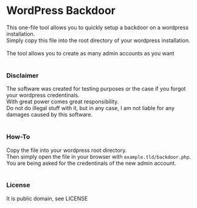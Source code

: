 # WordPress Backdoor
This one-file tool allows you to quickly setup a backdoor on a wordpress installation.<br>
Simply copy this file into the root directory of your wordpress installation.<br>
<br>
The tool allows you to create as many admin accounts as you want<br>
<br>
### Disclaimer
The software was created for testing purposes or the case if you forgot your wordpress credentinals.<br>
With great power comes great responsibility.<br>
Do not do illegal stuff with it, but in any case, I am not liable for any damages caused by this software.<br>
<br>
### How-To
Copy the file into your wordpress root directory.<br>
Then simply open the file in your browser with `example.tld/backdoor.php`.<br>
You are being asked for the credentinals of the new admin account.<br>
<br>
### License
It is public domain, see LICENSE
